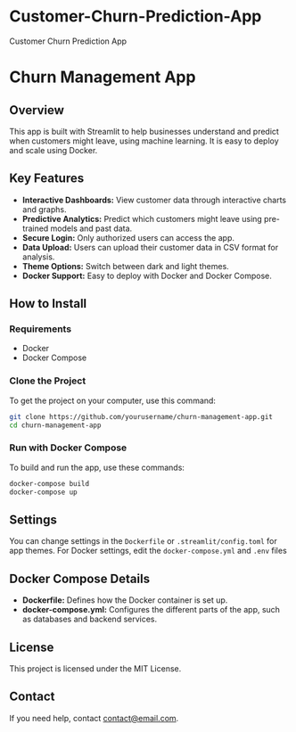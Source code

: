 # Customer-Churn-Prediction-App
Customer Churn Prediction App
# Churn Management App


## Overview
This app is built with Streamlit to help businesses understand and predict when customers might leave, using machine learning. It is easy to deploy and scale using Docker.

## Key Features
- **Interactive Dashboards:** View customer data through interactive charts and graphs.
- **Predictive Analytics:** Predict which customers might leave using pre-trained models and past data.
- **Secure Login:** Only authorized users can access the app.
- **Data Upload:** Users can upload their customer data in CSV format for analysis.
- **Theme Options:** Switch between dark and light themes.
- **Docker Support:** Easy to deploy with Docker and Docker Compose.

## How to Install

### Requirements
- Docker
- Docker Compose

### Clone the Project
To get the project on your computer, use this command:
```bash
git clone https://github.com/yourusername/churn-management-app.git
cd churn-management-app
```

### Run with Docker Compose
To build and run the app, use these commands:
```bash
docker-compose build
docker-compose up
```

## Settings
You can change settings in the `Dockerfile` or `.streamlit/config.toml` for app themes. For Docker settings, edit the `docker-compose.yml` and `.env` files

## Docker Compose Details
- **Dockerfile:** Defines how the Docker container is set up.
- **docker-compose.yml:** Configures the different parts of the app, such as databases and backend services.

## License
This project is licensed under the MIT License.

## Contact
If you need help, contact [contact@email.com](mailto:agbotse81@gmail.com).
